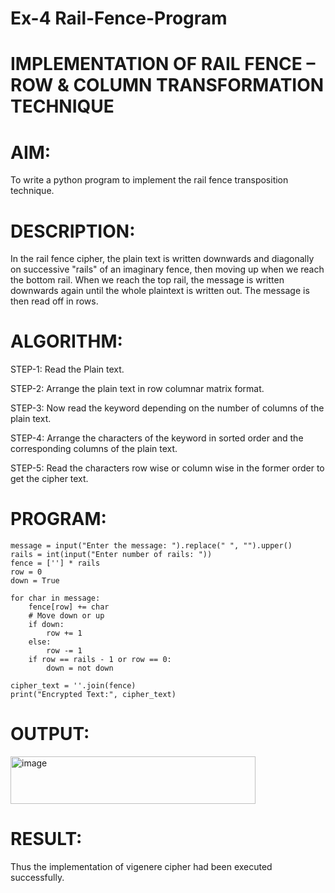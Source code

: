 # Ex-4 Rail-Fence-Program

# IMPLEMENTATION OF RAIL FENCE – ROW & COLUMN TRANSFORMATION TECHNIQUE

# AIM:

 To write a python program to implement the rail fence transposition technique.

# DESCRIPTION:

In the rail fence cipher, the plain text is written downwards and diagonally on successive "rails" of an imaginary fence, then moving up when we reach the bottom rail. When we reach the top rail, the message is written downwards again until the whole plaintext is written out. The message is then read off in rows.

# ALGORITHM:

STEP-1: Read the Plain text.

STEP-2: Arrange the plain text in row columnar matrix format.

STEP-3: Now read the keyword depending on the number of columns of the plain text.

STEP-4: Arrange the characters of the keyword in sorted order and the corresponding columns of the plain text.

STEP-5: Read the characters row wise or column wise in the former order to get the cipher text.

# PROGRAM:
```
message = input("Enter the message: ").replace(" ", "").upper()
rails = int(input("Enter number of rails: "))
fence = [''] * rails
row = 0
down = True

for char in message:
    fence[row] += char
    # Move down or up
    if down:
        row += 1
    else:
        row -= 1
    if row == rails - 1 or row == 0:
        down = not down

cipher_text = ''.join(fence)
print("Encrypted Text:", cipher_text)
```
# OUTPUT:

<img width="392" height="76" alt="image" src="https://github.com/user-attachments/assets/d4d44cfc-9cfe-4fa9-90a1-d017c66fff24" />

# RESULT:
  Thus the implementation of vigenere cipher had been executed successfully.
